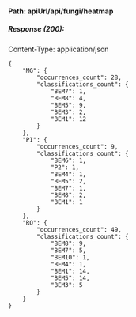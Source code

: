 #### Path: **apiUrl/api/fungi/heatmap**

##### Response (200):
Content-Type: application/json
```
{
	"MG": {
		"occurrences_count": 28,
		"classifications_count": {
			"BEM7": 1,
			"BEM8": 4,
			"BEM5": 9,
			"BEM3": 2,
			"BEM1": 12
		}
	},
	"PI": {
		"occurrences_count": 9,
		"classifications_count": {
			"BEM6": 1,
			"P2": 1,
			"BEM4": 1,
			"BEM5": 2,
			"BEM7": 1,
			"BEM8": 2,
			"BEM1": 1
		}
	},
	"RO": {
		"occurrences_count": 49,
		"classifications_count": {
			"BEM8": 9,
			"BEM7": 5,
			"BEM10": 1,
			"BEM4": 1,
			"BEM1": 14,
			"BEM5": 14,
			"BEM3": 5
		}
	}
}
```